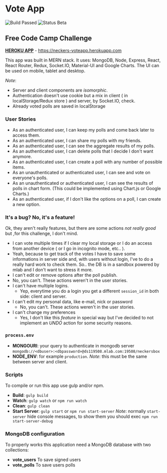 # Vote App

![Build Passed](https://img.shields.io/badge/build-passed-lightgrey.svg)
![Status Beta](https://img.shields.io/badge/status-beta-blue.svg)

## Free Code Camp Challenge

[**HEROKU APP**](https://neckers-voteapp.herokuapp.com) - https://neckers-voteapp.herokuapp.com

This app was built in MERN stack. It uses: MongoDB, Node, Express, React, React Router, Redux, Socket.IO, Material-UI and Google Charts.
The UI can be used on mobile, tablet and desktop.

_Note_:
- Server and client components are _isomorphic_.
- Authentication doesn't use cookie but a mix in client ( in localStorage/Redux store ) and server, by Socket.IO, check.
- Already voted polls are saved in localStorage

### User Stories
- As an authenticated user, I can keep my polls and come back later to access them.
- As an authenticated user, I can share my polls with my friends.
- As an authenticated user, I can see the aggregate results of my polls.
- As an authenticated user, I can delete polls that I decide I don't want anymore.
- As an authenticated user, I can create a poll with any number of possible items.
- As an unauthenticated or authenticated user, I can see and vote on everyone's polls.
- As an unauthenticated or authenticated user, I can see the results of polls in chart form. (This could be implemented using Chart.js or Google Charts.)
- As an authenticated user, if I don't like the options on a poll, I can create a new option.

### It's a bug? No, it's a feature!
Ok, they aren't really features, but there are some actions _not really good_ but ,for this challenge, I don't mind.

- I can vote multiple times if I clear my local storage or I do an access from another device ( or I go in incognito mode, etc.. ).
 - Yeah, because to get track of the votes I have to save some informations in server side and, with users without login, I've to do a really hard work to check them. So.. the DB is in a sandbox powered by mlab and I don't want to stress it more.
- I can't edit or remove options after the poll publish.
 - No, you can't. These actions weren't in the user stories.
- I can't have multiple logins.
  - Yep, everytime you do a login you get a different `session_id` in both side: client and server.
- I can't edit my personal data, like e-mail, nick or password
  - No, you can't. These actions weren't in the user stories.
- I can't change my preferences
  - Yes, I don't like this _feature_ in special way but I've decided to not implement an _UNDO_ action for some security reasons.  

### `process.env`
* __MONGOURI__: your query to authenticate in mongodb server `mongodb://<dbuser>:<dbpassword>@ds119508.mlab.com:19508/neckersbox`
* __NODE_ENV__: for example `production`. _Note_: this must be the same between server and client.

### Scripts
To compile or run this app use gulp and/or npm.
* __Build__: `gulp build`
* __Watch__: `gulp watch` or `npm run watch`
* __Clean__: `gulp clean`
* __Start Server__: `gulp start` or `npm run start-server`
_Note_: normally `start-server` hide console messages, to show them you should exec `npm run start-server-debug`

### MongoDB configuration
To properly works this application need a MongoDB database with two collections:
* **vote_users** To save signed users
* **vote_polls** To save users polls

